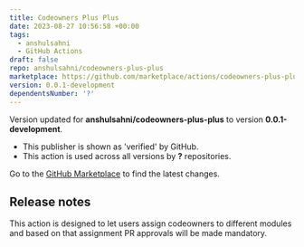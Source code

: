 ```yaml
---
title: Codeowners Plus Plus
date: 2023-08-27 10:56:58 +00:00
tags:
  - anshulsahni
  - GitHub Actions
draft: false
repo: anshulsahni/codeowners-plus-plus
marketplace: https://github.com/marketplace/actions/codeowners-plus-plus
version: 0.0.1-development
dependentsNumber: '?'
---
```



Version updated for **anshulsahni/codeowners-plus-plus** to version **0.0.1-development**.
- This publisher is shown as 'verified' by GitHub.
- This action is used across all versions by **?** repositories.

Go to the [GitHub Marketplace](https://github.com/marketplace/actions/codeowners-plus-plus) to find the latest changes.

## Release notes

This action is designed to let users assign codeowners to different modules and based on that assignment PR approvals will be made mandatory.
